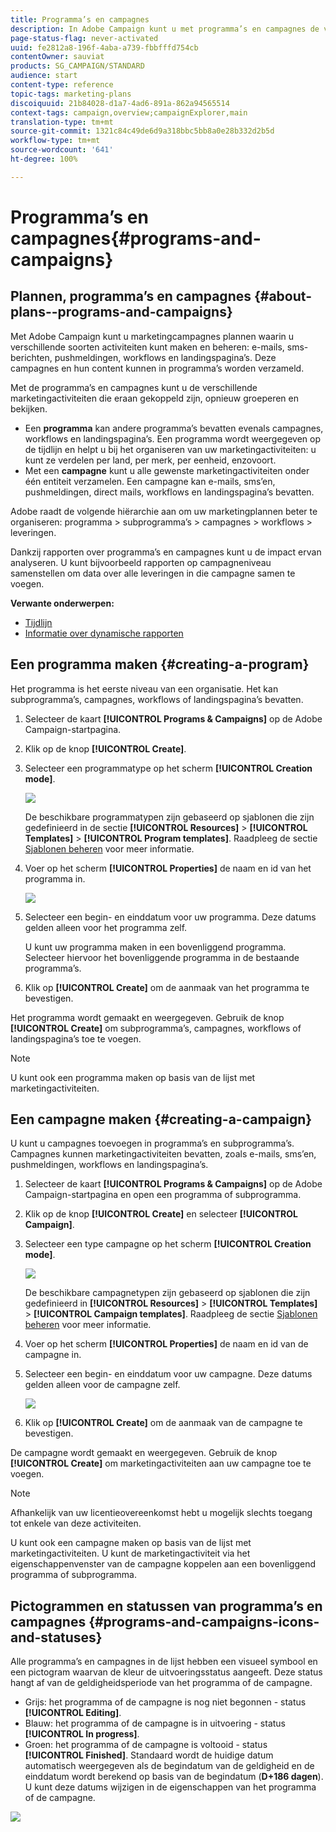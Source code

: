 ```yaml
---
title: Programma’s en campagnes
description: In Adobe Campaign kunt u met programma’s en campagnes de verschillende marketingactiviteiten die aan deze activiteiten zijn gekoppeld, groeperen en ordenen. Dankzij rapporten over programma’s en campagnes kunt u de impact ervan analyseren.
page-status-flag: never-activated
uuid: fe2812a8-196f-4aba-a739-fbbfffd754cb
contentOwner: sauviat
products: SG_CAMPAIGN/STANDARD
audience: start
content-type: reference
topic-tags: marketing-plans
discoiquuid: 21b84028-d1a7-4ad6-891a-862a94565514
context-tags: campaign,overview;campaignExplorer,main
translation-type: tm+mt
source-git-commit: 1321c84c49de6d9a318bbc5bb8a0e28b332d2b5d
workflow-type: tm+mt
source-wordcount: '641'
ht-degree: 100%

---
```



# Programma’s en campagnes{#programs-and-campaigns}

## Plannen, programma’s en campagnes {#about-plans--programs-and-campaigns}

Met Adobe Campaign kunt u marketingcampagnes plannen waarin u verschillende soorten activiteiten kunt maken en beheren: e-mails, sms-berichten, pushmeldingen, workflows en landingspagina’s. Deze campagnes en hun content kunnen in programma’s worden verzameld.

Met de programma’s en campagnes kunt u de verschillende marketingactiviteiten die eraan gekoppeld zijn, opnieuw groeperen en bekijken.

* Een **programma** kan andere programma’s bevatten evenals campagnes, workflows en landingspagina’s. Een programma wordt weergegeven op de tijdlijn en helpt u bij het organiseren van uw marketingactiviteiten: u kunt ze verdelen per land, per merk, per eenheid, enzovoort.
* Met een **campagne** kunt u alle gewenste marketingactiviteiten onder één entiteit verzamelen. Een campagne kan e-mails, sms’en, pushmeldingen, direct mails, workflows en landingspagina’s bevatten.

Adobe raadt de volgende hiërarchie aan om uw marketingplannen beter te organiseren: programma > subprogramma’s > campagnes > workflows > leveringen.

Dankzij rapporten over programma’s en campagnes kunt u de impact ervan analyseren. U kunt bijvoorbeeld rapporten op campagneniveau samenstellen om data over alle leveringen in die campagne samen te voegen.

**Verwante onderwerpen:**

* [Tijdlijn](../../start/using/timeline.md)
* [Informatie over dynamische rapporten](../../reporting/using/about-dynamic-reports.md)

## Een programma maken {#creating-a-program}

Het programma is het eerste niveau van een organisatie. Het kan subprogramma’s, campagnes, workflows of landingspagina’s bevatten.

1. Selecteer de kaart **[!UICONTROL Programs & Campaigns]** op de Adobe Campaign-startpagina.
1. Klik op de knop **[!UICONTROL Create]**.
1. Selecteer een programmatype op het scherm **[!UICONTROL Creation mode]**.

   ![](assets/programs_and_campaigns_2.png)

   De beschikbare programmatypen zijn gebaseerd op sjablonen die zijn gedefinieerd in de sectie **[!UICONTROL Resources]** > **[!UICONTROL Templates]** > **[!UICONTROL Program templates]**. Raadpleeg de sectie [Sjablonen beheren](../../start/using/marketing-activity-templates.md) voor meer informatie.

1. Voer op het scherm **[!UICONTROL Properties]** de naam en id van het programma in.

   ![](assets/programs_and_campaigns_3.png)

1. Selecteer een begin- en einddatum voor uw programma. Deze datums gelden alleen voor het programma zelf.

   U kunt uw programma maken in een bovenliggend programma. Selecteer hiervoor het bovenliggende programma in de bestaande programma’s.

1. Klik op **[!UICONTROL Create]** om de aanmaak van het programma te bevestigen.

Het programma wordt gemaakt en weergegeven. Gebruik de knop **[!UICONTROL Create]** om subprogramma’s, campagnes, workflows of landingspagina’s toe te voegen.

>[!NOTE]
>
>U kunt ook een programma maken op basis van de lijst met marketingactiviteiten.

## Een campagne maken {#creating-a-campaign}

U kunt u campagnes toevoegen in programma’s en subprogramma’s. Campagnes kunnen marketingactiviteiten bevatten, zoals e-mails, sms’en, pushmeldingen, workflows en landingspagina’s.

1. Selecteer de kaart **[!UICONTROL Programs & Campaigns]** op de Adobe Campaign-startpagina en open een programma of subprogramma.
1. Klik op de knop **[!UICONTROL Create]** en selecteer **[!UICONTROL Campaign]**.
1. Selecteer een type campagne op het scherm **[!UICONTROL Creation mode]**.

   ![](assets/programs_and_campaigns_7.png)

   De beschikbare campagnetypen zijn gebaseerd op sjablonen die zijn gedefinieerd in **[!UICONTROL Resources]** > **[!UICONTROL Templates]** > **[!UICONTROL Campaign templates]**. Raadpleeg de sectie [Sjablonen beheren](../../start/using/marketing-activity-templates.md) voor meer informatie.

1. Voer op het scherm **[!UICONTROL Properties]** de naam en id van de campagne in.
1. Selecteer een begin- en einddatum voor uw campagne. Deze datums gelden alleen voor de campagne zelf.

   ![](assets/programs_and_campaigns_8.png)

1. Klik op **[!UICONTROL Create]** om de aanmaak van de campagne te bevestigen.

De campagne wordt gemaakt en weergegeven. Gebruik de knop **[!UICONTROL Create]** om marketingactiviteiten aan uw campagne toe te voegen.

>[!NOTE]
>
>Afhankelijk van uw licentieovereenkomst hebt u mogelijk slechts toegang tot enkele van deze activiteiten.

U kunt ook een campagne maken op basis van de lijst met marketingactiviteiten. U kunt de marketingactiviteit via het eigenschappenvenster van de campagne koppelen aan een bovenliggend programma of subprogramma.

## Pictogrammen en statussen van programma’s en campagnes {#programs-and-campaigns-icons-and-statuses}

Alle programma’s en campagnes in de lijst hebben een visueel symbool en een pictogram waarvan de kleur de uitvoeringsstatus aangeeft. Deze status hangt af van de geldigheidsperiode van het programma of de campagne.

* Grijs: het programma of de campagne is nog niet begonnen - status **[!UICONTROL Editing]**.
* Blauw: het programma of de campagne is in uitvoering - status **[!UICONTROL In progress]**.
* Groen: het programma of de campagne is voltooid - status **[!UICONTROL Finished]**. Standaard wordt de huidige datum automatisch weergegeven als de begindatum van de geldigheid en de einddatum wordt berekend op basis van de begindatum (**D+186 dagen**). U kunt deze datums wijzigen in de eigenschappen van het programma of de campagne.

![](assets/programs_and_campaigns.png)

